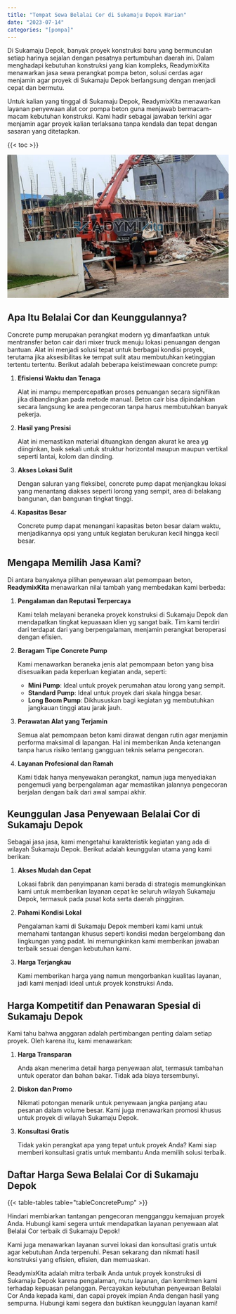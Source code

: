 ```yaml
---
title: "Tempat Sewa Belalai Cor di Sukamaju Depok Harian"
date: "2023-07-14"
categories: "[pompa]"
---
```


Di Sukamaju Depok, banyak proyek konstruksi baru yang bermunculan setiap harinya sejalan dengan pesatnya pertumbuhan daerah ini. Dalam menghadapi kebutuhan konstruksi yang kian kompleks, ReadymixKita menawarkan jasa sewa perangkat pompa beton, solusi cerdas agar menjamin agar proyek di Sukamaju Depok berlangsung dengan menjadi cepat dan bermutu.

Untuk kalian yang tinggal di Sukamaju Depok, ReadymixKita menawarkan layanan penyewaan alat cor pompa beton guna menjawab bermacam-macam kebutuhan konstruksi. Kami hadir sebagai jawaban terkini agar menjamin agar proyek kalian terlaksana tanpa kendala dan tepat dengan sasaran yang ditetapkan.

{{< toc >}}

![Tempat Sewa Belalai Cor di Sukamaju Depok Harian](/images/pompa/sewa-pompa-15.jpg)

## Apa Itu Belalai Cor dan Keunggulannya?

Concrete pump merupakan perangkat modern yg dimanfaatkan untuk mentransfer beton cair dari mixer truck menuju lokasi penuangan dengan bantuan. Alat ini menjadi solusi tepat untuk berbagai kondisi proyek, terutama jika aksesibilitas ke tempat sulit atau membutuhkan ketinggian tertentu tertentu. Berikut adalah beberapa keistimewaan concrete pump:

1. **Efisiensi Waktu dan Tenaga**

   Alat ini mampu mempercepatkan proses penuangan secara signifikan jika dibandingkan pada metode manual. Beton cair bisa dipindahkan secara langsung ke area pengecoran tanpa harus membutuhkan banyak pekerja.

2. **Hasil yang Presisi**

   Alat ini memastikan material dituangkan dengan akurat ke area yg diinginkan, baik sekali untuk struktur horizontal maupun maupun vertikal seperti lantai, kolom dan dinding.

3. **Akses Lokasi Sulit**

   Dengan saluran yang fleksibel, concrete pump dapat menjangkau lokasi yang menantang diakses seperti lorong yang sempit, area di belakang bangunan, dan bangunan tingkat tinggi.

4. **Kapasitas Besar**

   Concrete pump dapat menangani kapasitas beton besar dalam waktu, menjadikannya opsi yang untuk kegiatan berukuran kecil hingga kecil besar.

## Mengapa Memilih Jasa Kami?

Di antara banyaknya pilihan penyewaan alat pemompaan beton, **ReadymixKita** menawarkan nilai tambah yang membedakan kami berbeda:

1. **Pengalaman dan Reputasi Terpercaya**

   Kami telah melayani beraneka proyek konstruksi di Sukamaju Depok dan mendapatkan tingkat kepuasaan klien yg sangat baik. Tim kami terdiri dari terdapat dari yang berpengalaman, menjamin perangkat beroperasi dengan efisien.

2. **Beragam Tipe Concrete Pump**

   Kami menawarkan beraneka jenis alat pemompaan beton yang bisa disesuaikan pada keperluan kegiatan anda, seperti:
   - **Mini Pump**: Ideal untuk proyek perumahan atau lorong yang sempit.
   - **Standard Pump**: Ideal untuk proyek dari skala hingga besar.
   - **Long Boom Pump**: Dikhususkan bagi kegiatan yg membutuhkan jangkauan tinggi atau jarak jauh.

3. **Perawatan Alat yang Terjamin**

   Semua alat pemompaan beton kami dirawat dengan rutin agar menjamin performa maksimal di lapangan. Hal ini memberikan Anda ketenangan tanpa harus risiko tentang gangguan teknis selama pengecoran.

4. **Layanan Profesional dan Ramah**

   Kami tidak hanya menyewakan perangkat, namun juga menyediakan pengemudi yang berpengalaman agar memastikan jalannya pengecoran berjalan dengan baik dari awal sampai akhir.

## Keunggulan Jasa Penyewaan Belalai Cor di Sukamaju Depok

Sebagai jasa jasa, kami mengetahui karakteristik kegiatan yang ada di wilayah Sukamaju Depok. Berikut adalah keunggulan utama yang kami berikan:

1. **Akses Mudah dan Cepat**

   Lokasi fabrik dan penyimpanan kami berada di strategis memungkinkan kami untuk memberikan layanan cepat ke seluruh wilayah Sukamaju Depok, termasuk pada pusat kota serta daerah pinggiran.

2. **Pahami Kondisi Lokal**

   Pengalaman kami di Sukamaju Depok memberi kami kami untuk memahami tantangan khusus seperti kondisi medan bergelombang dan lingkungan yang padat. Ini memungkinkan kami memberikan jawaban terbaik sesuai dengan kebutuhan kami.

3. **Harga Terjangkau**

   Kami memberikan harga yang namun mengorbankan kualitas layanan, jadi kami menjadi ideal untuk proyek konstruksi Anda.

## Harga Kompetitif dan Penawaran Spesial di Sukamaju Depok

Kami tahu bahwa anggaran adalah pertimbangan penting dalam setiap proyek. Oleh karena itu, kami menawarkan:

1. **Harga Transparan**

   Anda akan menerima detail harga penyewaan alat, termasuk tambahan untuk operator dan bahan bakar. Tidak ada biaya tersembunyi.

2. **Diskon dan Promo**

   Nikmati potongan menarik untuk penyewaan jangka panjang atau pesanan dalam volume besar. Kami juga menawarkan promosi khusus untuk proyek di wilayah Sukamaju Depok.

3. **Konsultasi Gratis**

   Tidak yakin perangkat apa yang tepat untuk proyek Anda? Kami siap memberi konsultasi gratis untuk membantu Anda memilih solusi terbaik.

## Daftar Harga Sewa Belalai Cor di Sukamaju Depok

{{< table-tables table="tableConcretePump" >}}

Hindari membiarkan tantangan pengecoran mengganggu kemajuan proyek Anda. Hubungi kami segera untuk mendapatkan layanan penyewaan alat Belalai Cor terbaik di Sukamaju Depok!

Kami juga menawarkan layanan survei lokasi dan konsultasi gratis untuk agar kebutuhan Anda terpenuhi. Pesan sekarang dan nikmati hasil konstruksi yang efisien, efisien, dan memuaskan.

ReadymixKita adalah mitra terbaik Anda untuk proyek konstruksi di Sukamaju Depok karena pengalaman, mutu layanan, dan komitmen kami terhadap kepuasan pelanggan. Percayakan kebutuhan penyewaan Belalai Cor Anda kepada kami, dan capai proyek impian Anda dengan hasil yang sempurna. Hubungi kami segera dan buktikan keunggulan layanan kami!